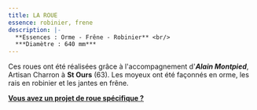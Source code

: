 ```yaml
---
title: LA ROUE
essence: robinier, frene
description: |-
  **Essences : Orme - Frêne - Robinier** <br/>
  ***Diamètre : 640 mm***
---
```


Ces roues ont été réalisées grâce à l'accompagnement d'***Alain Montpied***, Artisan Charron à **St Ours** (63).
Les moyeux ont été façonnés en orme, les rais en robinier et les jantes en frêne.


**[Vous avez un projet de roue spécifique ?](https://f1fd647b.sibforms.com/serve/MUIFAL0EkuoidC-7KOpKvC8HfPQBLwhbr2vM4T5eNjvhiNBDvQbosXl38n8DjSC0Hkk0LhbX1kygZMcZPJSQ3EC85YuzR_6qBTH06pzbbKtHtGUYM7p59NRcdXG8RtczNj53Q3Fb1f-oatjdismKrA9wCuVHKvNkhh-xRlFlUQLZJBXli1TvnH-j6gAFVAlz-iqAyKF91Rvuvmua)**
